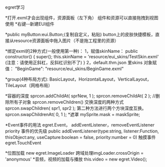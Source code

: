 egret学习

*打开.exml才会出现组件，资源面板（左下角）
 组件和资源可以直接拖拽到视图使用
 *右键--新建EUI组件
 
*public myButton:eui.Button;(复制自定义，粘贴)
 button上的皮肤快捷模板，直接从resource资源面板中拖入图片（不是拖工程里的资源）

*绑定exml的2种方式(一般使用第一种)：
    1，赋值skinName：
    public constructor() {
        super();
        this.skinName = 'resource/eui_skins/TestSkin.exml'
        (注意：请使用正斜杠，反斜杠识别不了)
    }
    2，default.thm.json 里skins 对象赋值：
        "BeginGame": "resource/eui_skins/BeginGame.exml"

*group(4种布局方式):
    BasicLayout，HorizontalLayout，VerticalLayout，TileLayout（网格布局）

*容器的深度
    sprcon.addChildAt( sprNew, 1 );
    sprcon.removeChildAt( 2 );
    //删除所有子对象
    sprcon.removeChildren() 
    交换深度的两种方式
    sprcon.swapChildren( spr1, spr2 ); 第二种方法进行两个方块深度互换。
    sprcon.swapChildrenAt( 0, 1 );
*遮罩
    mySprite.mask = maskSprite;

*Event事件的用法
    egret.Event， addEventListener，removeEventListener
    priority 事件的优先级 public addEventListener(type:string, listener:Function, thisObject:any, useCapture:boolean = false, priority:number = 0)
    触摸事件egret.TouchEvent

*位图加载 new egret.ImageLoader
    跨域处理imgLoader.crossOrigin = 'anonymous'
*音频，视频的加载与播放
    this.video = new egret.Video();
